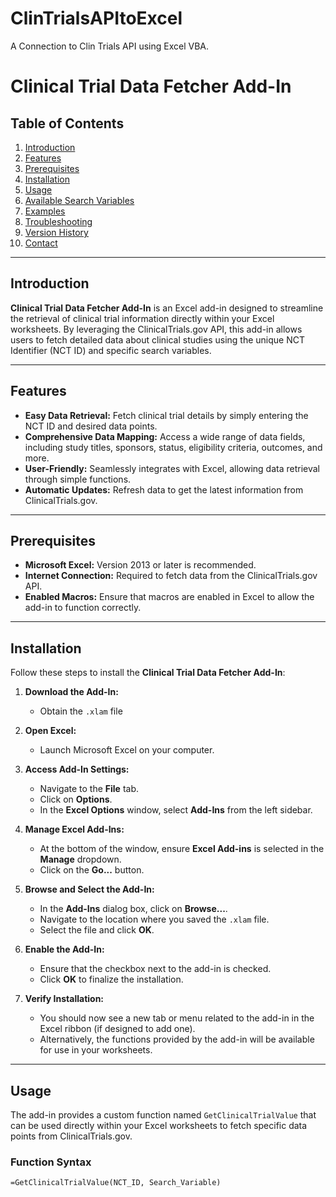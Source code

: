 # ClinTrialsAPItoExcel
A Connection to Clin Trials API using Excel VBA. 
# Clinical Trial Data Fetcher Add-In

## Table of Contents

1. [Introduction](#introduction)
2. [Features](#features)
3. [Prerequisites](#prerequisites)
4. [Installation](#installation)
5. [Usage](#usage)
6. [Available Search Variables](#available-search-variables)
7. [Examples](#examples)
8. [Troubleshooting](#troubleshooting)
9. [Version History](#version-history)
11. [Contact](#contact)

---

## Introduction

**Clinical Trial Data Fetcher Add-In** is an Excel add-in designed to streamline the retrieval of clinical trial information directly within your Excel worksheets. By leveraging the ClinicalTrials.gov API, this add-in allows users to fetch detailed data about clinical studies using the unique NCT Identifier (NCT ID) and specific search variables.

---

## Features

- **Easy Data Retrieval:** Fetch clinical trial details by simply entering the NCT ID and desired data points.
- **Comprehensive Data Mapping:** Access a wide range of data fields, including study titles, sponsors, status, eligibility criteria, outcomes, and more.
- **User-Friendly:** Seamlessly integrates with Excel, allowing data retrieval through simple functions.
- **Automatic Updates:** Refresh data to get the latest information from ClinicalTrials.gov.

---

## Prerequisites

- **Microsoft Excel:** Version 2013 or later is recommended.
- **Internet Connection:** Required to fetch data from the ClinicalTrials.gov API.
- **Enabled Macros:** Ensure that macros are enabled in Excel to allow the add-in to function correctly.

---

## Installation

Follow these steps to install the **Clinical Trial Data Fetcher Add-In**:

1. **Download the Add-In:**
   - Obtain the `.xlam` file 

2. **Open Excel:**
   - Launch Microsoft Excel on your computer.

3. **Access Add-In Settings:**
   - Navigate to the **File** tab.
   - Click on **Options**.
   - In the **Excel Options** window, select **Add-Ins** from the left sidebar.

4. **Manage Excel Add-Ins:**
   - At the bottom of the window, ensure **Excel Add-ins** is selected in the **Manage** dropdown.
   - Click on the **Go...** button.

5. **Browse and Select the Add-In:**
   - In the **Add-Ins** dialog box, click on **Browse...**.
   - Navigate to the location where you saved the `.xlam` file.
   - Select the file and click **OK**.

6. **Enable the Add-In:**
   - Ensure that the checkbox next to the add-in is checked.
   - Click **OK** to finalize the installation.

7. **Verify Installation:**
   - You should now see a new tab or menu related to the add-in in the Excel ribbon (if designed to add one).
   - Alternatively, the functions provided by the add-in will be available for use in your worksheets.

---

## Usage

The add-in provides a custom function named `GetClinicalTrialValue` that can be used directly within your Excel worksheets to fetch specific data points from ClinicalTrials.gov.

### Function Syntax

```excel
=GetClinicalTrialValue(NCT_ID, Search_Variable)
